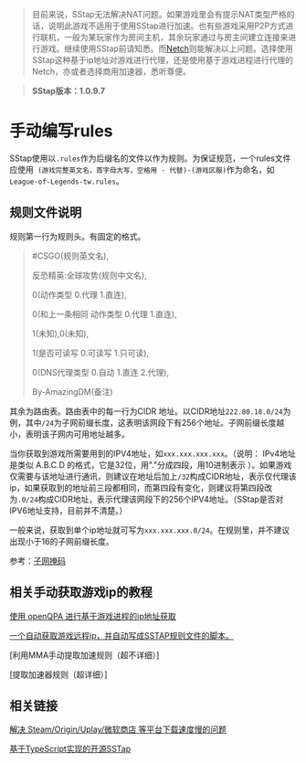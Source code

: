 > 目前来说，SStap无法解决NAT问题。如果游戏里会有提示NAT类型严格的话，说明此游戏不适用于使用SStap进行加速。也有些游戏采用P2P方式进行联机，一般为某玩家作为房间主机，其余玩家通过与房主间建立连接来进行游戏。继续使用SStap前请知悉。而[Netch]( https://github.com/NetchX/Netch)则能解决以上问题。选择使用SStap这种基于ip地址对游戏进行代理，还是使用基于游戏进程进行代理的Netch，亦或者选择商用加速器，悉听尊便。

> **SStap版本：1.0.9.7**

# 手动编写rules

SStap使用以`.rules`作为后缀名的文件以作为规则。为保证规范，一个rules文件应使用` (游戏完整英文名，首字母大写，空格用 - 代替)-(游戏区服)`作为命名，如`League-of-Legends-tw.rules`。

## 规则文件说明

规则第一行为规则头。有固定的格式。

> #CSGO(规则英文名),
>
> 反恐精英:全球攻势(规则中文名),
>
> 0(动作类型 0.代理 1.直连),
>
> 0(和上一条相同 动作类型 0.代理 1.直连),
>
> 1(未知),0(未知),
>
> 1(是否可读写 0.可读写 1.只可读),
>
> 0(DNS代理类型 0.自动 1.直连 2.代理),
>
> By-AmazingDM(备注)

其余为路由表。路由表中的每一行为CIDR 地址。以CIDR地址` 222.80.18.0/24 `为例，其中` /24 `为子网前缀长度，这表明该网段下有256个地址。子网前缀长度越小，表明该子网内可用地址越多。

当你获取到游戏所需要用到的IPV4地址，如`xxx.xxx.xxx.xxx`。（说明： IPv4地址是类似 A.B.C.D 的格式，它是32位，用"."分成四段，用10进制表示 ）。如果游戏仅需要与该地址进行通讯，则建议在地址后加上`/32`构成CIDR地址，表示仅代理该ip，如果获取到的地址前三段都相同，而第四段有变化，则建议将第四段改为`.0/24`构成CIDR地址，表示代理该网段下的256个IPV4地址。（SStap是否对IPV6地址支持，目前并不清楚。）

一般来说，获取到单个ip地址就可写为`xxx.xxx.xxx.0/24`。在规则里，并不建议出现小于16的子网前缀长度。



参考：[子网掩码](https://colobu.com/2014/11/12/subnet-mask/)




## 相关手动获取游戏ip的教程

[使用 openQPA 进行基于游戏进程的ip地址获取]( https://github.com/NormanBB/N/blob/master/intro.md )

[ 一个自动获取游戏远程ip，并自动写成SSTAP规则文件的脚本。 ]( https://github.com/oooldtoy/SSTAP_ip_crawl_tool#sstap_ip_crawl_tool )

[利用MMA手动提取加速规则（超不详细）]

[提取加速器规则（超详细）]

## 相关链接 

[解决 Steam/Origin/Uplay/微软商店 等平台下载速度慢的问题](https://go2think.com/usbeam-hosts-editor/)

[基于TypeScript实现的开源SSTap](https://github.com/Srar/node-tap)